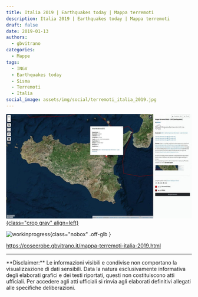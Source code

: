 ```yaml
---
title: Italia 2019 | Earthquakes today | Mappa terremoti
description: Italia 2019 | Earthquakes today | Mappa terremoti
draft: false
date: 2019-01-13
authors:
  - gbvitrano
categories:
  - Mappe
tags:
  - INGV
  - Earthquakes today
  - Sisma
  - Terremoti
  - Italia
social_image: assets/img/social/terremoti_italia_2019.jpg
---
```

<style>
.md-typeset code { background-color: #fff0;}  
.md-typeset pre>code { background-color: #fff0;}  
</style>
[![Earthquakes](terremoti_italia_2019.jpg "Italia 2019 | Earthquakes today | Mappa terremoti" ){class="crop gray" align=left}](index.md)


![workinprogress](https://coseerobe.it/assets/img/workinprogress.jpg "Work in progress"){class="nobox" .off-glb }
<!-- more -->

https://coseerobe.gbvitrano.it/mappa-terremoti-italia-2019.html

<hr>
**Disclaimer:** Le informazioni visibili e condivise non comportano la visualizzazione di dati sensibili. Data la natura esclusivamente informativa degli elaborati grafici e dei testi riportati, questi non costituiscono atti ufficiali. Per accedere agli atti ufficiali si rinvia agli elaborati definitivi allegati alle specifiche deliberazioni.